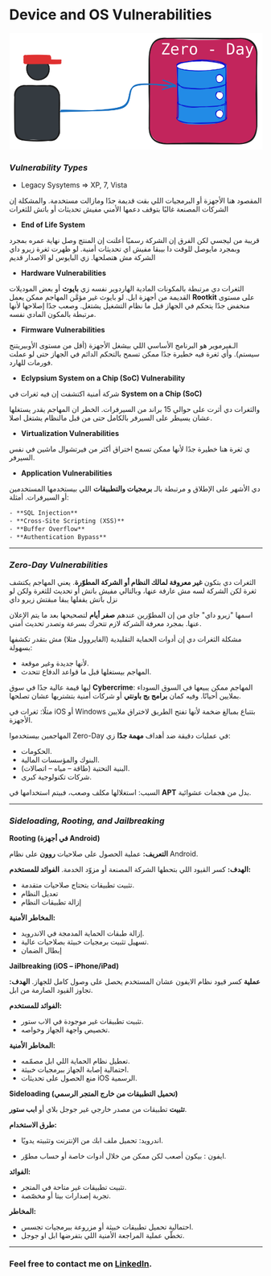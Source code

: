 # Device and OS Vulnerabilities

<p align ="center">
    <img src= "/network_security/photo/Zeroday.svg" alt = "access management"
</p>

### ***Vulnerability Types***
- Legacy Sysytems => XP, 7, Vista

المقصود هنا الأجهزة أو البرمجيات اللي بقت قديمة جدًا ومازالت مستخدمة.
والمشكلة إن الشركات المصنعة غالبًا بتوقف دعمها الأمني مفيش تحديثات أو باتش للثغرات

- **End of Life System**

قريبة من ليجسي لكن الفرق إن الشركة رسميًا أعلنت إن المنتج وصل نهاية عمره بمجرد وبمجرد مايوصل للوقت دا بيبقا مفيش اي تحديثات أمنية.
لو ظهرت ثغرة زيرو داي الشركة مش هتصلحها.
زي البايوس لو الاصدار قديم

- **Hardware Vulnerabilities**

الثغرات دي مرتبطة بالمكونات المادية الهاردوير نفسه زي **بايوث** أو بعض الموديلات القديمة من أجهزة ابل.
لو بايوث غير مؤمَّن المهاجم ممكن يعمل **Rootkit** على مستوى منخفض جدًا يتحكم في الجهاز قبل ما نظام التشغيل يشتغل. وصعب جدًا إصلاحها لأنها مرتبطة بالمكون المادي نفسه.

* **Firmware Vulnerabilities**

الـفيرموير هو البرنامج الأساسي اللي بيشغل الأجهزة (أقل من مستوى الأوبيريتنج سيستم).
وأي ثغرة فيه خطيرة جدًا ممكن تسمح بالتحكم الدائم في الجهاز حتى لو عملت فورمات للهارد.


- **Eclypsium System on a Chip (SoC) Vulnerability**

شركة أمنية اكتشفت إن فيه ثغرات في **System on a Chip (SoC)**

والثغرات دي أثرت على حوالي 15 براند من السيرفرات.
الخطر ان المهاجم يقدر يستغلها عشان يسيطر على السيرفر بالكامل حتى من قبل مالنظام يشتغل اصلا.


- **Virtualization Vulnerabilities**


ي ثغرة هنا خطيرة جدًا لأنها ممكن تسمح
اختراق أكثر من فيرتشوال ماشين في نفس السيرفر.


- **Application Vulnerabilities**

دي الأشهر على الإطلاق و مرتبطة بالـ **برمجيات والتطبيقات** اللي بيستخدمها المستخدمين أو السيرفرات.
أمثلة:

	- **SQL Injection**
	- **Cross-Site Scripting (XSS)**
	- **Buffer Overflow**
	- **Authentication Bypass**

-----
### ***Zero-Day Vulnerabilities***
الثغرات دي بتكون **غير معروفة لمالك النظام أو الشركة المطوّرة**.
يعني المهاجم يكتشف ثغرة لكن الشركة لسه مش عارفة عنها، وبالتالي مفيش باتش أو تحديث للثغرة ولكن لو نزل باتش يقفلها يبقا مبقتش زيرو داي

اسمها "زيرو داي" جاي من إن المطوّرين عندهم **صفر أيام** لتصحيحها بعد ما يتم الإعلان عنها.
بمجرد معرفة الشركة لازم تتحرك بسرعة وتصدر تحديث أمني.

مشكلة الثغرات دي إن أدوات الحماية التقليدية (الفايروول مثلا) مش بتقدر تكشفها بسهولة:
- لأنها جديدة وغير موقعة.
- المهاجم بيستغلها قبل ما قواعد الدفاع تتحدث.

ليها قيمة عالية جدًا في سوق **Cybercrime**: 
المهاجم ممكن يبيعها في السوق السوداء بملايين أحيانًا.
وفيه كمان **برامج بج باونتي** أو شركات أمنية بتشتريها عشان تصلحها.

مثلًا: ثغرات في iOS أو Windows 
بتتباع بمبالغ ضخمة لأنها تفتح الطريق لاختراق ملايين الأجهزة.

المهاجمين بيستخدموا Zero-Day في عمليات دقيقة ضد أهداف **مهمة جدًا** زي:

- الحكومات.
- البنوك والمؤسسات المالية.
- البنية التحتية (طاقة – مياه – اتصالات).
- شركات تكنولوجية كبرى.

السبب: استغلالها مكلف وصعب، فبيتم استخدامها في **APT** بدل من هجمات عشوائية.

----
### ***Sideloading, Rooting, and Jailbreaking***
**Rooting (في أجهزة Android)**

**التعريف:** عملية الحصول على صلاحيات **روون** على نظام Android.

**الهدف:** كسر القيود اللي بتحطها الشركة المصنعة أو مزوّد الخدمة.
**الفوائد للمستخدم:**
    
- تثبيت تطبيقات بتحتاج صلاحيات متقدمة.
- تعديل النظام
- إزالة تطبيقات النظام 

**المخاطر الأمنية:**
    
- إزالة طبقات الحماية المدمجة في الاندرويد.
- تسهيل تثبيت برمجيات خبيثة بصلاحيات عالية.
- إبطال الضمان

 **Jailbreaking (iOS – iPhone/iPad)**

**عملية** كسر قيود نظام الايفون عشان المستخدم يحصل على وصول كامل للجهاز.
**الهدف:** تجاوز القيود الصارمة من ابل.
    
**الفوائد للمستخدم:**
 
- تثبيت تطبيقات غير موجودة في الاب ستور.
- تخصيص واجهة الجهاز وخواصه.

**المخاطر الأمنية:**
    
- تعطيل نظام الحماية اللي ابل مصمّمه.
- احتمالية إصابة الجهاز ببرمجيات خبيثة.
- منع الحصول على تحديثات iOS الرسمية.


**Sideloading (تحميل التطبيقات من خارج المتجر الرسمي)**

**تثبيت** تطبيقات من مصدر خارجي غير جوجل بلاي أو **ابب ستور**.

 **طرق الاستخدام:**

- اندرويد: تحميل ملف ابك من الإنترنت وتثبيته يدويًا.

- ايفون : بيكون أصعب لكن ممكن من خلال أدوات خاصة أو حساب مطوّر.

**الفوائد:**

- تثبيت تطبيقات غير متاحة في المتجر.
- تجربة إصدارات بيتا أو مخصّصة.

**المخاطر:**

- احتمالية تحميل تطبيقات خبيثة أو مزروعة ببرمجيات تجسس.	
- تخطّي عملية المراجعة الأمنية اللي بتفرضها ابل او جوجل.

---

### **Feel free to contact me on** **[LinkedIn](https://www.linkedin.com/in/saeed-elfiky-61188b24b/)**.
